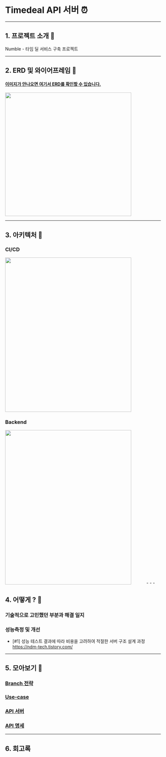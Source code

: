 # Timedeal API 서버 ⏰

- - -

## 1. 프로젝트 소개 📌
Numble - 타임 딜 서비스 구축 프로젝트

- - -

## 2. ERD 및 와이어프레임 📌
#### [이미지가 안나오면 여기서 ERD를 확인할 수 있습니다.](https://www.erdcloud.com/d/RtPz9Da6PJ3A5mwBG)
<img src = "https://user-images.githubusercontent.com/55571682/223295255-5a919900-7b86-4620-a3a4-4b2bdab66697.png" width = "90%" height = "400">

- - -

## 3. 아키텍처 📌

### CI/CD
<img src = "https://user-images.githubusercontent.com/55571682/234497911-b9e772a5-9ab2-47ec-937e-052a16a524b0.png" width = "90%" height = "500">

### Backend
<img src = "https://user-images.githubusercontent.com/55571682/234511245-979f276d-c86d-409c-a8d1-cb15314ceab0.png" width = "90%" height = "500">
- - -

## 4. 어떻게 ? 📌
### 기술적으로 고민했던 부분과 해결 일지
### 성능측정 및 개선
* [#1] 성능 테스트 결과에 따라 비용을 고려하여 적절한 서버 구조 설계 과정  
https://ndm-tech.tistory.com/
- - -

## 5. 모아보기 📌
### [Branch 전략](https://github.com/skehdxhd96/timedeal/wiki/Git-Flow-&-Commit-Message-Convention)
### [Use-case](https://github.com/skehdxhd96/timedeal/wiki/%EA%B8%B0%EB%8A%A5-%EB%AA%85%EC%84%B8)
### [API 서버](https://www.naver.com)
### [API 명세](https://www.naver.com)
- - -

## 6. 회고록

